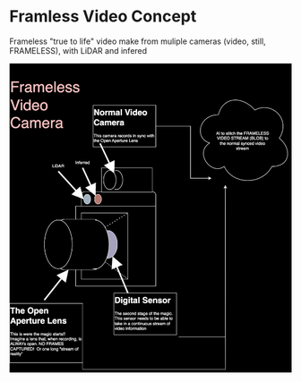 # Framless Video Concept

Frameless "true to life" video make from muliple cameras (video, still, FRAMELESS), with LiDAR and infered

![Concept Diagram](./Frameless%20Video%20Camera.drawio.svg)
